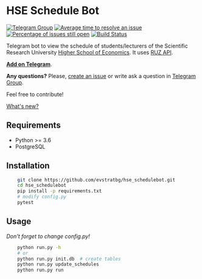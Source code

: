 # HSE Schedule Bot

[![Telegram Group](https://img.shields.io/badge/Telegram-Group-blue.svg)](https://t.me/joinchat/A2Ahbgvbg3mq2b_WnDvWVw "Telegram support group")
[![Average time to resolve an issue](http://isitmaintained.com/badge/resolution/evstratbg/hse_schedulebot.svg)](http://isitmaintained.com/project/evstratbg/hse_schedulebot "Average time to resolve an issue")
[![Percentage of issues still open](http://isitmaintained.com/badge/open/evstratbg/hse_schedulebot.svg)](http://isitmaintained.com/project/evstratbg/hse_schedulebot "Percentage of issues still open")
[![Build Status](https://travis-ci.org/evstratbg/hse_schedulebot.svg?branch=master)](https://travis-ci.org/evstratbg/hse_schedulebot)

Telegram bot to view the schedule of students/lecturers of the Scientific Research University [Higher School of Economics](https://www.hse.ru/). It uses [RUZ API](https://pypi.org/project/hse-ruz/).

**[Add on Telegram](https://t.me/joinchat/hseschedule_bot)**.

**Any questions?** Please, [create an issue](https://github.com/evstratbg/hse_schedulebot/issues/new) or write ask a question in [Telegram Group](https://t.me/joinchat/A2Ahbgvbg3mq2b_WnDvWVw).

Feel free to contribute!

[What's new?](https://telegram.me/hse_bot_info)


## Requirements
* Python >= 3.6
* PostgreSQL

## Installation
```bash
    git clone https://github.com/evstratbg/hse_schedulebot.git
    cd hse_schedulebot
    pip install -p requirements.txt
    # modify config.py
    pytest
```

## Usage
*Don't forget to change config.py!*

```bash
    python run.py -h
    # or
    python run.py init.db  # create tables
    python run.py update_schedules
    python run.py run
```
